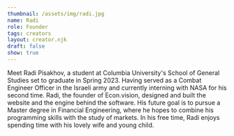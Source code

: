 ```yaml
---
thumbnail: /assets/img/radi.jpg
name: Radi
role: Founder
tags: creators
layout: creator.njk
draft: false
show: true
---
```

Meet Radi Pisakhov, a student at Columbia University's School of General Studies set to graduate in Spring 2023. Having served as a Combat Engineer Officer in the Israeli army and currently interning with NASA for his second time. Radi, the founder of Econ.vision, designed and built the website and the engine behind the software. His future goal is to pursue a Master degree in Financial Engineering, where he hopes to combine his programming skills with the study of markets. In his free time, Radi enjoys spending time with his lovely wife and young child.
